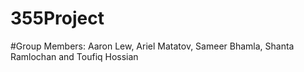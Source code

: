 # 355Project
#Group Members: Aaron Lew, Ariel Matatov, Sameer Bhamla, Shanta Ramlochan and Toufiq Hossian
